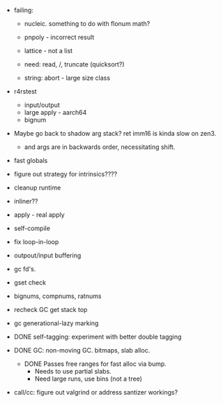 
* failing:
  * nucleic.  something to do with flonum math?
  * pnpoly - incorrect result
  * lattice - not a list
  
  * need: read, /, truncate (quicksort?)
  * string: abort - large size class

* r4rstest
  * input/output
  * large apply - aarch64
  * bignum

* Maybe go back to shadow arg stack? ret imm16 is kinda slow on zen3.
  * and args are in backwards order, necessitating shift.
* fast globals

* figure out strategy for intrinsics????
* cleanup runtime
* inliner?? 
* apply - real apply

* self-compile
* fix loop-in-loop
* outpout/input buffering
* gc fd's.
* gset check
* bignums, compnums, ratnums

* recheck GC get stack top
* gc generational-lazy marking

* DONE self-tagging: experiment with better double tagging

* DONE GC: non-moving GC. bitmaps, slab alloc.  
  * DONE Passes free ranges for fast alloc via bump.
	* Needs to use partial slabs.
	* Need large runs, use bins (not a tree)

* call/cc: figure out valgrind or address santizer workings?
